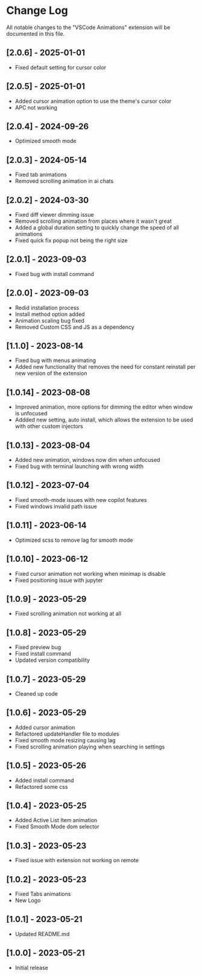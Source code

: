 # Change Log

All notable changes to the "VSCode Animations" extension will be documented in this file.

<!-- ## [version] - yyyy-mm-dd -->

## [2.0.6] - 2025-01-01

- Fixed default setting for cursor color

## [2.0.5] - 2025-01-01

- Added cursor animation option to use the theme's cursor color
- APC not working

## [2.0.4] - 2024-09-26

- Optimized smooth mode

## [2.0.3] - 2024-05-14

- Fixed tab animations
- Removed scrolling animation in ai chats

## [2.0.2] - 2024-03-30

- Fixed diff viewer dimming issue
- Removed scrolling animation from places where it wasn't great
- Added a global duration setting to quickly change the speed of all animations
- Fixed quick fix popup not being the right size

## [2.0.1] - 2023-09-03

- Fixed bug with install command

## [2.0.0] - 2023-09-03

- Redid installation process
- Install method option added
- Animation scaling bug fixed
- Removed Custom CSS and JS as a dependency

## [1.1.0] - 2023-08-14

- Fixed bug with menus animating
- Added new functionality that removes the need for constant reinstall per new version of the extension

## [1.0.14] - 2023-08-08

- Improved animation, more options for dimming the editor when window is unfocused
- Addded new setting, auto install, which allows the extension to be used with other custom injectors

## [1.0.13] - 2023-08-04

- Added new animation, windows now dim when unfocused
- Fixed bug with terminal launching with wrong width

## [1.0.12] - 2023-07-04

- Fixed smooth-mode issues with new copilot features
- Fixed windows invalid path issue

## [1.0.11] - 2023-06-14

- Optimized scss to remove lag for smooth mode

## [1.0.10] - 2023-06-12

- Fixed cursor animation not working when minimap is disable
- Fixed positioning issue with jupyter

## [1.0.9] - 2023-05-29

- Fixed scrolling animation not working at all

## [1.0.8] - 2023-05-29

- Fixed preview bug
- Fixed install command
- Updated version compatibility

## [1.0.7] - 2023-05-29

- Cleaned up code

## [1.0.6] - 2023-05-29

- Added cursor animation
- Refactored updateHandler file to modules
- Fixed smooth mode resizing causing lag
- Fixed scrolling animation playing when searching in settings

## [1.0.5] - 2023-05-26

- Added install command
- Refactored some css

## [1.0.4] - 2023-05-25

- Added Active List Item animation
- Fixed Smooth Mode dom selector

## [1.0.3] - 2023-05-23

- Fixed issue with extension not working on remote

## [1.0.2] - 2023-05-23

- Fixed Tabs animations
- New Logo

## [1.0.1] - 2023-05-21

- Updated README.md

## [1.0.0] - 2023-05-21

- Initial release
